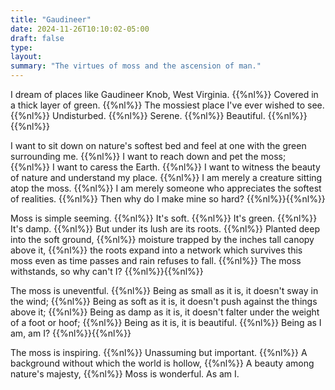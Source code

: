```yaml
---
title: "Gaudineer"
date: 2024-11-26T10:10:02-05:00
draft: false
type:
layout:
summary: "The virtues of moss and the ascension of man."
---
```


I dream of places like Gaudineer Knob, West Virginia.
{{%nl%}}
Covered in a thick layer of green.
{{%nl%}}
The mossiest place I've ever wished to see.
{{%nl%}}
Undisturbed.
{{%nl%}}
Serene.
{{%nl%}}
Beautiful.
{{%nl%}}{{%nl%}}

I want to sit down on nature's softest bed and feel at one with the green surrounding me.
{{%nl%}}
I want to reach down and pet the moss;
{{%nl%}}
I want to caress the Earth.
{{%nl%}}
I want to witness the beauty of nature and understand my place.
{{%nl%}}
I am merely a creature sitting atop the moss.
{{%nl%}}
I am merely someone who appreciates the softest of realities.
{{%nl%}}
Then why do I make mine so hard?
{{%nl%}}{{%nl%}}

Moss is simple seeming.
{{%nl%}}
It's soft.
{{%nl%}}
It's green.
{{%nl%}}
It's damp.
{{%nl%}}
But under its lush are its roots.
{{%nl%}}
Planted deep into the soft ground, 
{{%nl%}}
moisture trapped by the inches tall canopy above it,
{{%nl%}}
the roots expand into a network which survives this moss even as time passes and rain refuses to fall.
{{%nl%}}
The moss withstands, so why can't I?
{{%nl%}}{{%nl%}}

The moss is uneventful.
{{%nl%}}
Being as small as it is, it doesn't sway in the wind;
{{%nl%}}
Being as soft as it is, it doesn't push against the things above it;
{{%nl%}}
Being as damp as it is, it doesn't falter under the weight of a foot or hoof;
{{%nl%}}
Being as it is, it is beautiful.
{{%nl%}}
Being as I am, am I?
{{%nl%}}{{%nl%}}

The moss is inspiring.
{{%nl%}}
Unassuming but important.
{{%nl%}}
A background without which the world is hollow,
{{%nl%}}
A beauty among nature's majesty,
{{%nl%}}
Moss is wonderful. As am I.
